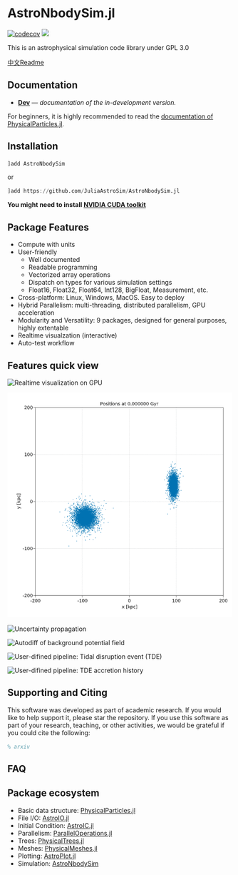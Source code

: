 # AstroNbodySim.jl

[![codecov](https://codecov.io/gh/JuliaAstroSim/AstroNbodySim.jl/branch/master/graph/badge.svg)](https://codecov.io/gh/JuliaAstroSim/AstroNbodySim.jl)
[![][docs-dev-img]][docs-dev-url]

This is an astrophysical simulation code library under GPL 3.0

[中文Readme](https://github.com/JuliaAstroSim/AstroNbodySim.jl/blob/master/README中文.md)

## Documentation

- [**Dev**][docs-dev-url] &mdash; *documentation of the in-development version.*

[docs-dev-img]: https://img.shields.io/badge/docs-dev-blue.svg
[docs-dev-url]: https://juliaastrosim.github.io/AstroNbodySim.jl/dev

For beginners, it is highly recommended to read the [documentation of PhysicalParticles.jl](https://juliaastrosim.github.io/PhysicalParticles.jl/dev/).

## Installation

```julia
]add AstroNbodySim
```
or
```julia
]add https://github.com/JuliaAstroSim/AstroNbodySim.jl
```

**You might need to install [NVIDIA CUDA toolkit](https://developer.nvidia.com/cuda-toolkit)**

## Package Features

- Compute with units
- User-friendly
  - Well documented
  - Readable programming
  - Vectorized array operations
  - Dispatch on types for various simulation settings
  - Float16, Float32, Float64, Int128, BigFloat, Measurement, etc.
- Cross-platform: Linux, Windows, MacOS. Easy to deploy
- Hybrid Parallelism: multi-threading, distributed parallelism, GPU acceleration
- Modularity and Versatility: 9 packages, designed for general purposes, highly extentable
- Realtime visualzation (interactive)
- Auto-test workflow

## Features quick view

![Realtime visualization on GPU](https://github.com/JuliaAstroSim/AstroNbodySim.jl/blob/main/docs/src/examples/pics/readme/Plummer.gif)

![Galactic collision](https://github.com/JuliaAstroSim/AstroNbodySim.jl/blob/main/docs/src/examples/pics/readme/GalacticCollision.gif)

![Uncertainty propagation]()

![Autodiff of background potential field]()

![User-difined pipeline: Tidal disruption event (TDE)]()

![User-difined pipeline: TDE accretion history]()



## Supporting and Citing

This software was developed as part of academic research. If you would like to help support it, please star the repository. If you use this software as part of your research, teaching, or other activities, we would be grateful if you could cite the following:

```tex
% arxiv
```

## FAQ

## Package ecosystem

- Basic data structure: [PhysicalParticles.jl](https://github.com/JuliaAstroSim/PhysicalParticles.jl)
- File I/O: [AstroIO.jl](https://github.com/JuliaAstroSim/AstroIO.jl)
- Initial Condition: [AstroIC.jl](https://github.com/JuliaAstroSim/AstroIC.jl)
- Parallelism: [ParallelOperations.jl](https://github.com/JuliaAstroSim/ParallelOperations.jl)
- Trees: [PhysicalTrees.jl](https://github.com/JuliaAstroSim/PhysicalTrees.jl)
- Meshes: [PhysicalMeshes.jl](https://github.com/JuliaAstroSim/PhysicalMeshes.jl)
- Plotting: [AstroPlot.jl](https://github.com/JuliaAstroSim/AstroPlot.jl)
- Simulation: [AstroNbodySim](https://github.com/JuliaAstroSim/AstroNbodySim.jl)